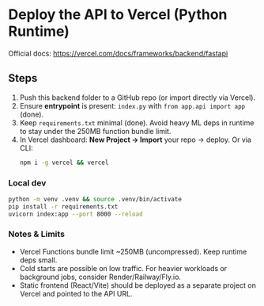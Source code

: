 # Deploy the API to Vercel (Python Runtime)

Official docs: https://vercel.com/docs/frameworks/backend/fastapi

## Steps
1. Push this backend folder to a GitHub repo (or import directly via Vercel).
2. Ensure **entrypoint** is present: `index.py` with `from app.api import app` (done).
3. Keep `requirements.txt` minimal (done). Avoid heavy ML deps in runtime to stay under the 250MB function bundle limit.
4. In Vercel dashboard: **New Project → Import** your repo → deploy. Or via CLI:
   ```bash
   npm i -g vercel && vercel
   ```

### Local dev
```bash
python -m venv .venv && source .venv/bin/activate
pip install -r requirements.txt
uvicorn index:app --port 8000 --reload
```

### Notes & Limits
- Vercel Functions bundle limit ~250MB (uncompressed). Keep runtime deps small.
- Cold starts are possible on low traffic. For heavier workloads or background jobs, consider Render/Railway/Fly.io.
- Static frontend (React/Vite) should be deployed as a separate project on Vercel and pointed to the API URL.
